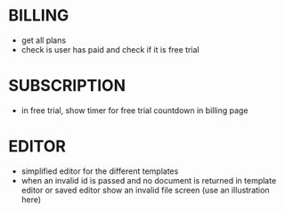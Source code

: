 # BILLING
- get all plans
- check is user has paid and check if it is free trial


# SUBSCRIPTION
- in free trial, show timer for free trial countdown in billing page

# EDITOR
- simplified editor for the different templates
- when an invalid id is passed and no document is returned in template editor or saved editor show an invalid file screen (use an illustration here)

